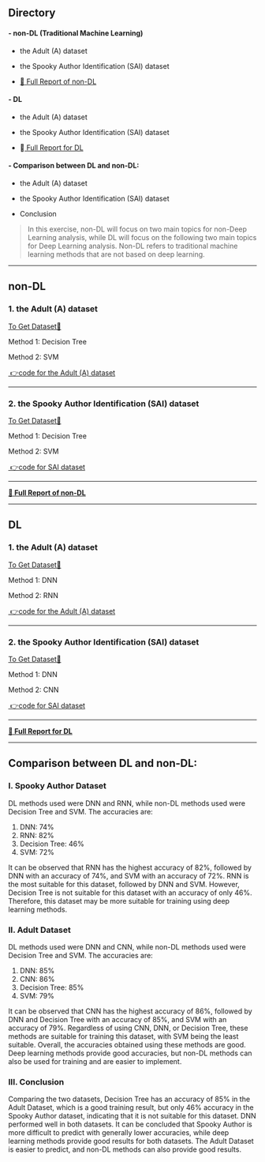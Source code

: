 ## Directory




 #### - non-DL (Traditional Machine Learning)

- the Adult (A) dataset

- the Spooky Author Identification (SAI) dataset

- [📄 Full Report of non-DL](https://github.com/mimi-030/ML-DL-Practices-for-Beginners/blob/main/non-DL/README.md "📄 Full Report of non-DL")

 #### - DL

- the Adult (A) dataset

- the Spooky Author Identification (SAI) dataset

- 📄[ Full Report for DL](https://github.com/mimi-030/ML-DL-Practices-for-Beginners/blob/main/DL/README.md " Full Report for DL")

 #### - Comparison between DL and non-DL: 

- the Adult (A) dataset

- the Spooky Author Identification (SAI) dataset

- Conclusion

> In this exercise, non-DL will focus on two main topics for non-Deep Learning analysis, while DL will focus on the following two main topics for Deep Learning analysis.
Non-DL refers to traditional machine learning methods that are not based on deep learning.
------------






## non-DL

### 1. the Adult (A) dataset
[To Get Dataset🔗](https://archive.ics.uci.edu/ml/datasets/Adult "To Get Dataset🔗")

Method 1: Decision Tree

Method 2: SVM

[ 👉code for the Adult (A) dataset](https://github.com/mimi-030/ML-DL-Practices-for-Beginners/blob/main/non-DL/adult_nonDL.ipynb " 👉code for the Adult (A) dataset")

------------



### 2. the Spooky Author Identification (SAI) dataset
[To Get Dataset🔗](https://www.kaggle.com/c/spooky-author-identification "To Get Dataset🔗")

Method 1: Decision Tree

Method 2: SVM

[ 👉code for SAI dataset](https://github.com/mimi-030/ML-DL-Practices-for-Beginners/blob/main/non-DL/spooky_author_nonDL.ipynb " 👉code for SAI dataset")

------------


**[ 📄 Full Report of non-DL](https://github.com/mimi-030/ML-DL-Practices-for-Beginners/blob/main/non-DL/README.md " 📄 Full Report for non-DL")**

------------


## DL

### 1. the Adult (A) dataset
[To Get Dataset🔗](https://archive.ics.uci.edu/ml/datasets/Adult "To Get Dataset🔗")

Method 1: DNN

Method 2: RNN

[ 👉code for the Adult (A) dataset](https://github.com/mimi-030/ML-DL-Practices-for-Beginners/blob/main/DL/adult_DL.ipynb " 👉code for the Adult (A) dataset") 

------------


### 2. the Spooky Author Identification (SAI) dataset 
[To Get Dataset🔗](https://www.kaggle.com/c/spooky-author-identification "To Get Dataset🔗")

Method 1: DNN

Method 2: CNN

[ 👉code for SAI dataset](https://github.com/mimi-030/ML-DL-Practices-for-Beginners/blob/main/DL/SpookyAuthor_DL.ipynb " 👉code for SAI dataset")

------------

**[ 📄 Full Report for DL](https://github.com/mimi-030/ML-DL-Practices-for-Beginners/blob/main/DL/README.md " 📄 Full Report for DL")**

------------

## Comparison between DL and non-DL: 

### I. Spooky Author Dataset
DL methods used were DNN and RNN, while non-DL methods used were Decision Tree and SVM. The accuracies are:
1. DNN: 74%
2. RNN: 82%
3. Decision Tree: 46%
4. SVM: 72%

It can be observed that RNN has the highest accuracy of 82%, followed by DNN with an accuracy of 74%, and SVM with an accuracy of 72%. RNN is the most suitable for this dataset, followed by DNN and SVM. However, Decision Tree is not suitable for this dataset with an accuracy of only 46%. Therefore, this dataset may be more suitable for training using deep learning methods.

### II. Adult Dataset
DL methods used were DNN and CNN, while non-DL methods used were Decision Tree and SVM. The accuracies are:
1. DNN: 85%
2. CNN: 86%
3. Decision Tree: 85%
4. SVM: 79%

It can be observed that CNN has the highest accuracy of 86%, followed by DNN and Decision Tree with an accuracy of 85%, and SVM with an accuracy of 79%. Regardless of using CNN, DNN, or Decision Tree, these methods are suitable for training this dataset, with SVM being the least suitable. Overall, the accuracies obtained using these methods are good. Deep learning methods provide good accuracies, but non-DL methods can also be used for training and are easier to implement.

### III. Conclusion
Comparing the two datasets, Decision Tree has an accuracy of 85% in the Adult Dataset, which is a good training result, but only 46% accuracy in the Spooky Author dataset, indicating that it is not suitable for this dataset. DNN performed well in both datasets. It can be concluded that Spooky Author is more difficult to predict with generally lower accuracies, while deep learning methods provide good results for both datasets. The Adult Dataset is easier to predict, and non-DL methods can also provide good results.


